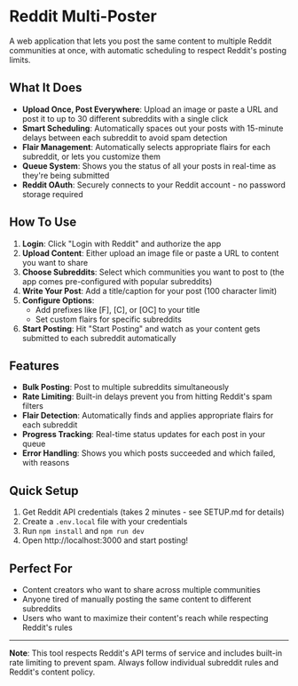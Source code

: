 # Reddit Multi-Poster

A web application that lets you post the same content to multiple Reddit communities at once, with automatic scheduling to respect Reddit's posting limits.

## What It Does

- **Upload Once, Post Everywhere**: Upload an image or paste a URL and post it to up to 30 different subreddits with a single click
- **Smart Scheduling**: Automatically spaces out your posts with 15-minute delays between each subreddit to avoid spam detection
- **Flair Management**: Automatically selects appropriate flairs for each subreddit, or lets you customize them
- **Queue System**: Shows you the status of all your posts in real-time as they're being submitted
- **Reddit OAuth**: Securely connects to your Reddit account - no password storage required

## How To Use

1. **Login**: Click "Login with Reddit" and authorize the app
2. **Upload Content**: Either upload an image file or paste a URL to content you want to share
3. **Choose Subreddits**: Select which communities you want to post to (the app comes pre-configured with popular subreddits)
4. **Write Your Post**: Add a title/caption for your post (100 character limit)
5. **Configure Options**: 
   - Add prefixes like [F], [C], or [OC] to your title
   - Set custom flairs for specific subreddits
6. **Start Posting**: Hit "Start Posting" and watch as your content gets submitted to each subreddit automatically

## Features

- **Bulk Posting**: Post to multiple subreddits simultaneously
- **Rate Limiting**: Built-in delays prevent you from hitting Reddit's spam filters
- **Flair Detection**: Automatically finds and applies appropriate flairs for each subreddit
- **Progress Tracking**: Real-time status updates for each post in your queue
- **Error Handling**: Shows you which posts succeeded and which failed, with reasons

## Quick Setup

1. Get Reddit API credentials (takes 2 minutes - see SETUP.md for details)
2. Create a `.env.local` file with your credentials
3. Run `npm install` and `npm run dev`
4. Open http://localhost:3000 and start posting!

## Perfect For

- Content creators who want to share across multiple communities
- Anyone tired of manually posting the same content to different subreddits
- Users who want to maximize their content's reach while respecting Reddit's rules

---

**Note**: This tool respects Reddit's API terms of service and includes built-in rate limiting to prevent spam. Always follow individual subreddit rules and Reddit's content policy.
